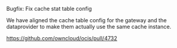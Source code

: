 Bugfix: Fix cache stat table config

We have aligned the cache table config for the gateway and the dataprovider to make them actually use the same cache instance.

https://github.com/owncloud/ocis/pull/4732
